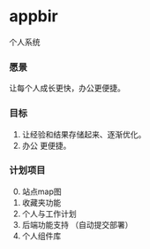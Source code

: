 # appbir
个人系统

### 愿景
让每个人成长更快，办公更便捷。

### 目标

1. 让经验和结果存储起来、逐渐优化。
2. 办公 更便捷。


### 计划项目
0. 站点map图
1. 收藏夹功能
2. 个人与工作计划
3. 后端功能支持 （自动提交部署）
4. 个人组件库

